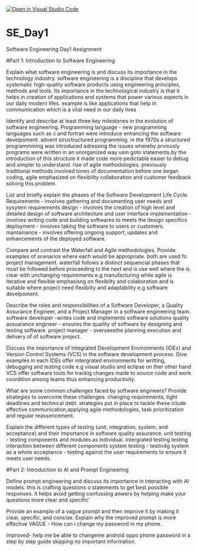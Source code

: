 [![Open in Visual Studio Code](https://classroom.github.com/assets/open-in-vscode-2e0aaae1b6195c2367325f4f02e2d04e9abb55f0b24a779b69b11b9e10269abc.svg)](https://classroom.github.com/online_ide?assignment_repo_id=15565767&assignment_repo_type=AssignmentRepo)
# SE_Day1
Software Engineering Day1 Assignment

#Part 1: Introduction to Software Engineering

Explain what software engineering is and discuss its importance in the technology industry.
    software engineering is a discipline that develops systematic high-quality software products using engineering principles, methods and tools.
    Its importance in the technological industry is that it helps in creation of applications and systems that power various aspects in our daily modern lifes. example is like applications that help in commumication which is a vital need in our daily lives

Identify and describe at least three key milestones in the evolution of software engineering.
Programming language - new programming languages such as c and fortran were introduce enhancing the software develpoment.
advent structructured programming. in the 1970s a structured programmming was introduced adressing the issues whereby prviously programs were written in an unorganized way usin goto statements.by the introduction of this structure it made code more pedictable easier to debug and simpler to understand.
rise of agile methodologies. previously traditional methods involved tones of documentation before one began coding, agile emphasized on flexibility collaboration and customer feedback solving this problem.



List and briefly explain the phases of the Software Development Life Cycle.
 Requirements - involves gathering and documenting user needs and sysytem requirements
 design - involves the creation of high level  and detailed design of software architecture and user interface
 implementation - involves writing code and building softwares to meets the design specifics
 deployment - involves taking the software to users or customers.
 mantainance - involves offering ongoing support, updates and enhancements of the deployed software.

Compare and contrast the Waterfall and Agile methodologies. Provide examples of scenarios where each would be appropriate.
   both are used fo project management.
   waterfall follows a distinct sequencial phases that must be followed before proceeding to the next and is use well where the is clear with unchanging requirements e.g manufacturing while agile is iterative and flexible emphasisng on flexibilty and colaboration and is suitable where project need flexibilty and adaptability e.g software develpoment.

Describe the roles and responsibilities of a Software Developer, a Quality Assurance Engineer, and a Project Manager in a software engineering team.
 software developer -writes code and implements software solutions
 quality assuarance engineer - ensures the quaility of software by designing and testing software.
 project manager - overseesthe planning execution and delivery of of software project.


Discuss the importance of Integrated Development Environments (IDEs) and Version Control Systems (VCS) in the software development process. Give examples in each
IDEs offer intergrated environments for writting, debugging and testing code e.g visual studio and eclipse on ther other hand VCS offer software tools for trackig changes made to source code and work coordition among teams thus enhancing productivity.

What are some common challenges faced by software engineers? Provide strategies to overcome these challenges.
changing requirements, tight deadlines and technical debt.
strategies put in place to tackle these iclude effective communication,applying agile methodologies, task prioritization and regular reassencement.

Explain the different types of testing (unit, integration, system, and acceptance) and their importance in software quality assurance.
unit testing - testing components and modules as individual.
intergrated testing testing interaction between different components
system testing - testin4g system as a whole
acceptance - testing against the user requirements to ensure it meets user needs.

#Part 2:  Introduction to AI and Prompt Engineering


Define prompt engineering and discuss its importance in interacting with AI models.
this is crafting questions o statements to get best possible responses.
it helps avoid getting confussing anwers by helping make your questions more clear and specific'

Provide an example of a vague prompt and then improve it by making it clear, specific, and concise. Explain why the improved prompt is more effective
 VAGUE - How can i change my password in my phone.

 improved- help me be able to changeme android oppo phone password in a step by step guide skipping no important information.
